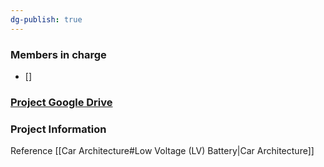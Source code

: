 ```yaml
---
dg-publish: true
---
```

### Members in charge
- []
### [Project Google Drive](https://drive.google.com/drive/folders/1W_yhXlS1WQuWUBuPqxjwxqJto-_zwkvx?usp=drive_link)

### Project Information
Reference [[Car Architecture#Low Voltage (LV) Battery|Car Architecture]]